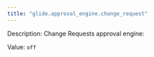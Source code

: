 ```yaml
---
title: "glide.approval_engine.change_request"
---
```


Description: Change Requests approval engine:

Value: `off`